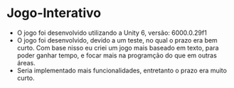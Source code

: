 # Jogo-Interativo

* O jogo foi desenvolvido utilizando a Unity 6, versão: 6000.0.29f1
* O jogo foi desenvolvido, devido a um teste, no qual o prazo era bem curto. Com base nisso eu criei um jogo mais baseado em texto, para poder ganhar tempo, e focar mais na programção do que em outras áreas.
* Seria implementado mais funcionalidades, entretanto o prazo era muito curto.

